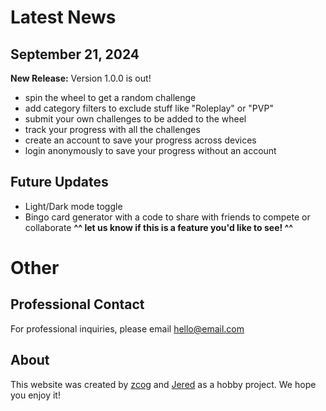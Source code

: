 # Latest News

## September 21, 2024
**New Release:** Version 1.0.0 is out!
- spin the wheel to get a random challenge
- add category filters to exclude stuff like "Roleplay" or "PVP"
- submit your own challenges to be added to the wheel
- track your progress with all the challenges
- create an account to save your progress across devices
- login anonymously to save your progress without an account

## Future Updates
- Light/Dark mode toggle
- Bingo card generator with a code to share with friends to compete or collaborate
__^^ let us know if this is a feature you'd like to see! ^^__

# Other

## Professional Contact
For professional inquiries, please email hello@email.com

## About
This website was created by [zcog](http://www.steamcommunity.com/id/zcog) and [Jered]() as a hobby project. We hope you enjoy it!